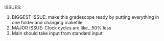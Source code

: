 ISSUES:
1. BIGGEST ISSUE: make this gradescope ready by putting everything in one folder and changing makefile
2. MAJOR ISSUE: Clock cycles are like...50% less
3. Main should take input from standard input